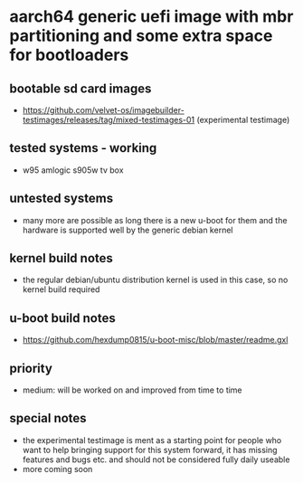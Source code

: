 # aarch64 generic uefi image with mbr partitioning and some extra space for bootloaders

## bootable sd card images

- https://github.com/velvet-os/imagebuilder-testimages/releases/tag/mixed-testimages-01 (experimental testimage)

## tested systems - working

- w95 amlogic s905w tv box

## untested systems

- many more are possible as long there is a new u-boot for them and the hardware is supported well by the generic debian kernel

## kernel build notes

- the regular debian/ubuntu distribution kernel is used in this case, so no kernel build required

## u-boot build notes

- https://github.com/hexdump0815/u-boot-misc/blob/master/readme.gxl

## priority

- medium: will be worked on and improved from time to time

## special notes

- the experimental testimage is ment as a starting point for people who want to help bringing support for this system forward, it has missing features and bugs etc. and should not be considered fully daily useable
- more coming soon
